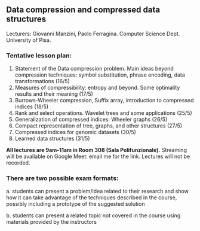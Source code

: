 ## Data compression and compressed data structures

Lecturers: Giovanni Manzini, Paolo Ferragina. 
Computer Science Dept. University of Pisa.

### Tentative lesson plan: 

1. Statement of the Data compression problem. Main ideas beyond compression techniques: symbol substitution, phrase encoding, data transformations (16/5)
2. Measures of compressibility: entropy and beyond. Some optimality results and their meaning (17/5)
3. Burrows-Wheeler compression, Suffix array, introduction to compressed indices (18/5)
4. Rank and select operations. Wavelet trees and some applications (25/5)
5. Generalization of compressed indices: Wheeler graphs (26/5)
6. Compact representation of tree, graphs, and other structures (27/5)
7. Compressed indices for genomic datasets (30/5)
8. Learned data structures (31/5)

**All lectures are 9am-11am in Room 308 (Sala Polifunzionale).**
Streaming will be available on Google Meet: email me for the link. Lectures will not be recorded. 


### There are two possible exam formats:

a. students can present a problem/idea related to their research and show how it can take advantage of the techniques described in the course, possibly including a prototype of the suggested solution

b. students can present a related topic not covered in the course using materials provided by the instructors

